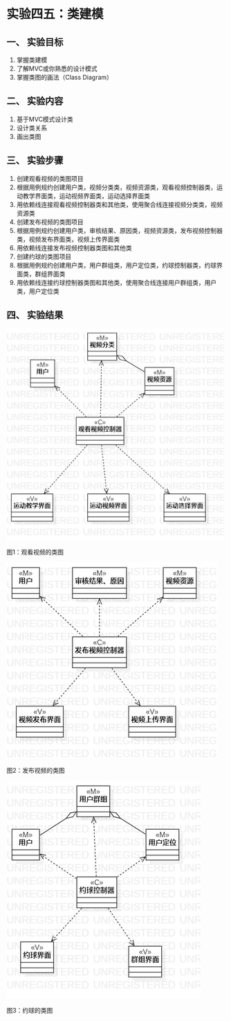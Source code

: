 # 实验四五：类建模

## 一、 实验目标

1. 掌握类建模
2. 了解MVC或你熟悉的设计模式
3. 掌握类图的画法（Class Diagram）

## 二、 实验内容

1. 基于MVC模式设计类
2. 设计类关系
3. 画出类图

## 三、 实验步骤

1. 创建观看视频的类图项目
2. 根据用例规约创建用户类，视频分类类，视频资源类，观看视频控制器类，运动教学界面类，运动视频界面类，运动选择界面类
3. 用依赖线连接观看视频控制器类和其他类，使用聚合线连接视频分类类，视频资源类
4. 创建发布视频的类图项目
5. 根据用例规约创建用户类，审核结果、原因类，视频资源类，发布视频控制器类，视频发布界面类，视频上传界面类
6. 用依赖线连接发布视频控制器类图和其他类
7. 创建约球的类图项目
8. 根据用例规约创建用户类，用户群组类，用户定位类，约球控制器类，约球界面类，群组界面类
9. 用依赖线连接约球控制器类图和其他类，使用聚合线连接用户群组类，用户类，用户定位类

## 四、 实验结果

![观看视频的类图](./lab4&5_ClassDiagram1.jpg)  

图1：观看视频的类图

![发布视频的类图](./lab4&5_ClassDiagram2.jpg)  

图2：发布视频的类图

![约球的类图](./lab4&5_ClassDiagram3.jpg)  

图3：约球的类图